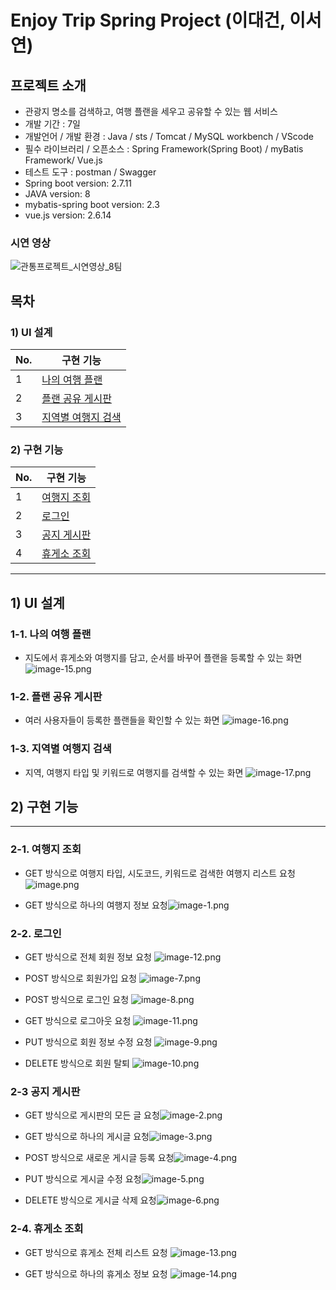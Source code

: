# Enjoy Trip Spring Project (이대건, 이서연)

## 프로젝트 소개

- 관광지 명소를 검색하고, 여행 플랜을 세우고 공유할 수 있는 웹 서비스
- 개발 기간 : 7일
- 개발언어 / 개발 환경 : Java / sts / Tomcat / MySQL workbench / VScode
- 필수 라이브러리 / 오픈소스 : Spring Framework(Spring Boot) / myBatis Framework/ Vue.js
- 테스트 도구 : postman / Swagger
- Spring boot version: 2.7.11
- JAVA version: 8
- mybatis-spring boot version: 2.3
- vue.js version: 2.6.14

### 시연 영상

![관통프로젝트_시연영상_8팀](./demo.gif)

## 목차

### 1) UI 설계

| No. | 구현 기능                                     |
| --- | --------------------------------------------- |
| 1   | [나의 여행 플랜](#1-1-나의-여행-플랜)         |
| 2   | [플랜 공유 게시판](#1-2-플랜-공유-게시판)     |
| 3   | [지역별 여행지 검색](#1-3-지역별-여행지-검색) |

### 2) 구현 기능

| No. | 구현 기능                       |
| --- | ------------------------------- |
| 1   | [여행지 조회](#2-1-여행지-조회) |
| 2   | [로그인](#2-2-로그인)           |
| 3   | [공지 게시판](#2-3-공지-게시판) |
| 4   | [휴게소 조회](#2-4-휴게소-조회) |

---

## 1) UI 설계

### 1-1. 나의 여행 플랜

- 지도에서 휴게소와 여행지를 담고, 순서를 바꾸어 플랜을 등록할 수 있는 화면
  ![image-15.png](./image-15.png)

### 1-2. 플랜 공유 게시판

- 여러 사용자들이 등록한 플랜들을 확인할 수 있는 화면
  ![image-16.png](./image-16.png)

### 1-3. 지역별 여행지 검색

- 지역, 여행지 타입 및 키워드로 여행지를 검색할 수 있는 화면
  ![image-17.png](./image-17.png)

## 2) 구현 기능

---

### 2-1. 여행지 조회

- GET 방식으로 여행지 타입, 시도코드, 키워드로 검색한 여행지 리스트 요청 ![image.png](./image.png)

- GET 방식으로 하나의 여행지 정보 요청![image-1.png](./image-1.png)

### 2-2. 로그인

- GET 방식으로 전체 회원 정보 요청 ![image-12.png](./image-12.png)

- POST 방식으로 회원가입 요청 ![image-7.png](./image-7.png)

- POST 방식으로 로그인 요청 ![image-8.png](./image-8.png)

- GET 방식으로 로그아웃 요청 ![image-11.png](./image-11.png)

- PUT 방식으로 회원 정보 수정 요청 ![image-9.png](./image-9.png)

- DELETE 방식으로 회원 탈퇴 ![image-10.png](./image-10.png)

### 2-3 공지 게시판

- GET 방식으로 게시판의 모든 글 요청![image-2.png](./image-2.png)

- GET 방식으로 하나의 게시글 요청![image-3.png](./image-3.png)

- POST 방식으로 새로운 게시글 등록 요청![image-4.png](./image-4.png)

- PUT 방식으로 게시글 수정 요청![image-5.png](./image-5.png)

- DELETE 방식으로 게시글 삭제 요청![image-6.png](./image-6.png)

### 2-4. 휴게소 조회

- GET 방식으로 휴게소 전체 리스트 요청 ![image-13.png](./image-13.png)

- GET 방식으로 하나의 휴게소 정보 요청 ![image-14.png](./image-14.png)
